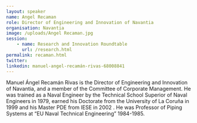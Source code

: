 ```yaml
---
layout: speaker
name: Angel Recaman
role: Director of Engineering and Innovation of Navantia
organisation: Navantia
image: /uploads/Angel Recaman.jpg
session:
    - name: Research and Innovation Roundtable
      url: /research.html
permalink: recaman.html
twitter:
linkedin: manuel-angel-recamán-rivas-68008841
---
```


Manuel Ángel Recamán Rivas is the Director of Engineering and Innovation of Navantia, and a member of the Committee
of Corporate Management. 
He was trained as a Naval Engineer by the Technical School Superior of Naval Engineers in 1979, earned his Doctorate from the
University of La Coruña in 1999 and his Master PDE from IESE in 2002 . He was Professor of Piping Systems at “EU Naval Technical Engineering” 1984-1985.
